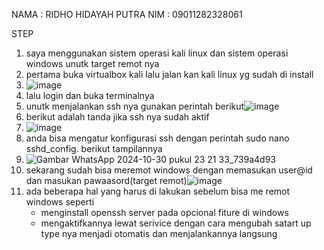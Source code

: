 NAMA  : RIDHO HIDAYAH PUTRA
NIM   : 09011282328061

STEP 

1. saya menggunakan sistem operasi kali linux dan sistem operasi windows unutk target remot nya
2. pertama buka virtualbox kali lalu jalan kan kali linux yg sudah di install
3. ![image](https://github.com/user-attachments/assets/99540eff-1096-4a9e-bab9-90181376d0af)
4. lalu login dan buka terminalnya
5. unutk menjalankan ssh nya gunakan perintah berikut![image](https://github.com/user-attachments/assets/68a8f59d-16dd-42ea-8560-33d763cdfe0e)
6. berikut adalah tanda jika ssh nya sudah aktif
7. ![image](https://github.com/user-attachments/assets/324d3c21-a429-410f-b882-7c3f07f24158)
8. anda bisa mengatur konfigurasi ssh dengan perintah sudo nano sshd_config. berikut tampilannya
9. ![Gambar WhatsApp 2024-10-30 pukul 23 21 33_739a4d93](https://github.com/user-attachments/assets/f3da1410-a94f-4d60-b2c9-3e7971dd90c1)
10. sekarang sudah bisa meremot windows dengan memasukan user@id dan masukan pawaasord(target remot)![image](https://github.com/user-attachments/assets/c49b6502-7706-416f-89b7-9203f5fda224)
11. ada beberapa hal yang harus di lakukan sebelum bisa me remot windows seperti
    - menginstall openssh server pada opcional fiture di windows
    - mengaktifkannya lewat serivice dengan cara mengubah satart up type nya menjadi otomatis dan menjalankannya langsung


